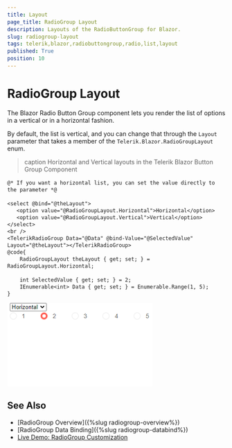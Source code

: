 ```yaml
---
title: Layout
page_title: RadioGroup Layout
description: Layouts of the RadioButtonGroup for Blazor.
slug: radiogroup-layout
tags: telerik,blazor,radiobuttongroup,radio,list,layout
published: True
position: 10
---
```


# RadioGroup Layout

The Blazor Radio Button Group component lets you render the list of options in a vertical or in a horizontal fashion.

By default, the list is vertical, and you can change that through the `Layout` parameter that takes a member of the `Telerik.Blazor.RadioGroupLayout` enum.

>caption Horizontal and Vertical layouts in the Telerik Blazor Button Group Component

````CSHTML
@* If you want a horizontal list, you can set the value directly to the parameter *@

<select @bind="@theLayout">
   <option value="@RadioGroupLayout.Horizontal">Horizontal</option>
   <option value="@RadioGroupLayout.Vertical">Vertical</option>
</select>
<br />
<TelerikRadioGroup Data="@Data" @bind-Value="@SelectedValue" Layout="@theLayout"></TelerikRadioGroup>
@code{
    RadioGroupLayout theLayout { get; set; } = RadioGroupLayout.Horizontal;

    int SelectedValue { get; set; } = 2;
    IEnumerable<int> Data { get; set; } = Enumerable.Range(1, 5);
}
````

![Layouts in the ButtonGroup component](images/radio-group-layout.gif)

## See Also

  * [RadioGroup Overview]({%slug radiogroup-overview%})
  * [RadioGroup Data Binding]({%slug radiogroup-databind%})
  * [Live Demo: RadioGroup Customization](https://demos.telerik.com/blazor-ui//radiogroup/customization)

